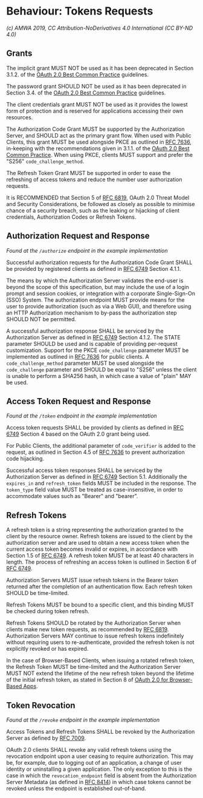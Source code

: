 # Behaviour: Tokens Requests

_(c) AMWA 2019, CC Attribution-NoDerivatives 4.0 International (CC BY-ND 4.0)_

## Grants

The implicit grant MUST NOT be used as it has been deprecated in Section 3.1.2. of the
[OAuth 2.0 Best Common Practice][oauth-security-topics] guidelines.

The password grant SHOULD NOT be used as it has been deprecated in Section 3.4. of the
[OAuth 2.0 Best Common Practice][oauth-security-topics] guidelines.

The client credentials grant MUST NOT be used as it provides the lowest form of protection and is reserved for
applications accessing their own resources.

The Authorization Code Grant MUST be supported by the Authorization Server, and SHOULD act as the primary grant flow.
When used with Public Clients, this grant MUST be used alongside PKCE as outlined in [RFC 7636][RFC-7636], in-keeping
with the recommendations given in 3.1.1. of the [OAuth 2.0 Best Common Practice][oauth-security-topics]. When using
PKCE, clients MUST support and prefer the "S256" `code_challenge_method`.

The Refresh Token Grant MUST be supported in order to ease the refreshing of access tokens and reduce the number user
authorization requests.

It is RECOMMENDED that Section 5 of [RFC 6819][RFC-6819], OAuth 2.0 Threat Model and Security Considerations, be
followed as closely as possible to minimise chance of a security breach, such as the leaking or hijacking of client
credentials, Authorization Codes or Refresh Tokens.

## Authorization Request and Response
_Found at the `/authorize` endpoint in the example implementation_

Successful authorization requests for the Authorization Code Grant SHALL be provided by registered clients as
defined in [RFC 6749][RFC-6749] Section 4.1.1.

The means by which the Authorization Server validates the end-user is beyond the scope of this specification, but may
include the use of a login prompt and session cookies, or integration with a corporate Single-Sign-On (SSO) System. The
authorization endpoint MUST provide means for the user to provide authorization (such as via a Web GUI), and therefore
using an HTTP Authorization mechanism to by-pass the authorization step SHOULD NOT be permitted.

A successful authorization response SHALL be serviced by the Authorization Server as defined in [RFC 6749][RFC-6749]
Section 4.1.2. The STATE parameter SHOULD be used and is capable of providing per-request customization.
Support for the PKCE `code_challenge` parameter MUST be implemented as outlined in [RFC 7636][RFC-7636] for public
clients. A `code_challenge_method` parameter MUST be used alongside the `code_challenge` parameter and SHOULD be equal
to "S256" unless the client is unable to perform a SHA256 hash, in which case a value of "plain" MAY be used.

## Access Token Request and Response
_Found at the `/token` endpoint in the example implementation_

Access token requests SHALL be provided by clients as defined in [RFC 6749][RFC-6749] Section 4 based on the OAuth
2.0 grant being used.

For Public Clients, the additional parameter of `code_verifier` is added to the request, as outlined in Section 4.5 of
[RFC 7636][RFC-7636] to prevent authorization code hijacking.

Successful access token responses SHALL be serviced by the Authorization Server as defined in [RFC 6749][RFC-6749]
Section 5.1. Additionally the `expires_in` and `refresh_token` fields MUST be included in the response. The
`token_type` field value MUST be treated as case-insensitive, in order to accommodate values such as "Bearer" and
"bearer".

## Refresh Tokens

A refresh token is a string representing the authorization granted to the client by the resource owner. Refresh tokens
are issued to the client by the authorization server and are used to obtain a new access token when the current access
token becomes invalid or expires, in accordance with Section 1.5 of [RFC 6749][RFC-6749]. A refresh token MUST be at
least 40 characters in length. The process of refreshing an access token is outlined in Section 6 of
[RFC 6749][RFC-6749].

Authorization Servers MUST issue refresh tokens in the Bearer token returned after the completion of an authentication
flow. Each refresh token SHOULD be time-limited.

Refresh Tokens MUST be bound to a specific client, and this binding MUST be checked during token refresh.

Refresh Tokens SHOULD be rotated by the Authorization Server when clients make new token requests, as recommended by
[RFC 6819][RFC-6819]. Authorization Servers MAY continue to issue refresh tokens indefinitely without requiring users
to re-authenticate, provided the refresh token is not explicitly revoked or has expired.

In the case of Browser-Based Clients, when issuing a rotated refresh token, the Refresh Token MUST be time-limited and
the Authorization Server MUST NOT extend the lifetime of the new refresh token beyond the lifetime of the initial
refresh token, as stated in Section 8 of [OAuth 2.0 for Browser-Based Apps][oauth-browser-based-apps].

## Token Revocation
_Found at the `/revoke` endpoint in the example implementation_

Access Tokens and Refresh Tokens SHALL be revoked by the Authorization Server as defined by [RFC 7009][RFC-7009].

OAuth 2.0 clients SHALL revoke any valid refresh tokens using the revocation endpoint upon a user ceasing to require
authorization. This may be, for example, due to logging out of an application, a change of user identity or
uninstalling a given application. The only exception to this is the case in which the `revocation_endpoint` field is
absent from the Authorization Server Metadata (as defined in [RFC 8414][RFC-8414]) in which case tokens cannot be
revoked unless the endpoint is established out-of-band.

[RFC-6749]: https://tools.ietf.org/html/rfc6749 "The OAuth 2.0 Authorization Framework"

[RFC-6819]: https://tools.ietf.org/html/rfc6819 "OAuth 2.0 Threat Model and Security Considerations"

[RFC-7009]: https://tools.ietf.org/html/rfc7009 "OAuth 2.0 Token Revocation"

[RFC-7636]: https://tools.ietf.org/html/rfc7636 "Proof Key for Code Exchange by OAuth Public Clients"

[RFC-8414]: https://tools.ietf.org/html/rfc8414 "OAuth 2.0 Authorization Server Metadata"

[oauth-security-topics]: https://datatracker.ietf.org/doc/draft-ietf-oauth-security-topics/ "OAuth 2.0 Security Best Current Practice 13"

[oauth-browser-based-apps]: https://datatracker.ietf.org/doc/draft-ietf-oauth-browser-based-apps
